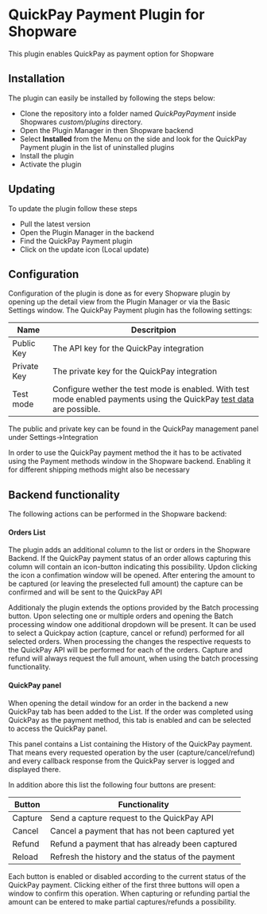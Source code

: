 # QuickPay Payment Plugin for Shopware #
This plugin enables QuickPay as payment option for Shopware
## Installation ##
The plugin can easily be installed by following the steps below:
- Clone the repository into a folder named *QuickPayPayment* inside Shopwares *custom/plugins* directory.
- Open the Plugin Manager in then Shopware backend
- Select **Installed** from the Menu on the side and look for the QuickPay Payment plugin in the list of uninstalled plugins
- Install the plugin
- Activate the plugin

## Updating ##
To update the plugin follow these steps
- Pull the latest version
- Open the Plugin Manager in the backend
- Find the QuickPay Payment plugin
- Click on the update icon (Local update)

## Configuration ##
Configuration of the plugin is done as for every Shopware plugin by opening up the detail view from the Plugin Manager or via the Basic Settings window.
The QuickPay Payment plugin has the following settings:

|  Name | Descritpion  |
| ------------ | ------------ |
|  Public Key | The API key for the QuickPay integration |
|  Private Key | The private key for the QuickPay integration  |
|  Test mode |  Configure wether the test mode is enabled. With test mode enabled payments using the QuickPay [test data](https://learn.quickpay.net/tech-talk/appendixes/test/ "test data") are possible.  |

The public and private key can be found in the QuickPay management panel under Settings->Integration

In order to use the QuickPay payment method the it has to be activated using the Payment methods window in the Shopware backend. Enabling it for different shipping methods might also be necessary

## Backend functionality ##
The following actions can be performed in the Shopware backend:
#### Orders List ####
The plugin adds an additional column to the list or orders in the Shopware Backend. If the QuickPay payment status of an order allows capturing this column will contain an icon-button indicating this possibility. Updon clicking the icon a confimation window will be opened. After entering the amount to be captured (or leaving the preselected full amount) the capture can be confirmed and will be sent to the QuickPay API

Additionaly the plugin extends the options provided by the Batch processing button. Upon selecting one or multiple orders and opening the Batch processing window one additional dropdown will be present. It can be used to select a Quickpay action (capture, cancel or refund) performed for all selected orders. When processing the changes the respective requests to the QuickPay API will be performed for each of the orders. Capture and refund will always request the full amount, when using the batch processing functionality.

#### QuickPay panel ####
When opening the detail window for an order in the backend a new QuickPay tab has been added to the List. If the order was completed using QuickPay as the payment method, this tab is enabled and can be selected to access the QuickPay panel.

This panel contains a List containing the History of the QuickPay payment. That means every requested operation by the user (capture/cancel/refund) and every callback response from the QuickPay server is logged and displayed there.

In addition abore this list the following four buttons are present:

|  Button | Functionality  |
| ------------ | ------------ |
| Capture  | Send a capture request to the QuickPay API |
|  Cancel | Cancel a payment that has not been captured yet |
|  Refund | Refund a payment that has already been captured |
|  Reload | Refresh the history and the status of the payment  |

Each button is enabled or disabled according to the current status of the QuickPay payment.
Clicking either of the first three buttons will open a window to confirm this operation. When capturing or refunding partial the amount can be entered to make partial captures/refunds a possibility.